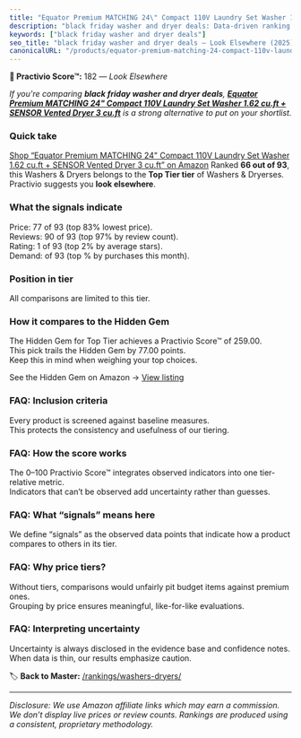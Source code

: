 ```yaml
---
title: "Equator Premium MATCHING 24\" Compact 110V Laundry Set Washer 1.62 cu.ft + SENSOR Vented Dryer 3 cu.ft"
description: "black friday washer and dryer deals: Data-driven ranking using the Practivio Score™. Positioned by quality, value, demand, findability, momentum."
keywords: ["black friday washer and dryer deals"]
seo_title: "black friday washer and dryer deals — Look Elsewhere (2025)"
canonicalURL: "/products/equator-premium-matching-24-compact-110v-laundry-set-washer-162-cuft-sensor-vented-dryer-3-cuft-B0DPNJNT3B/"
---
```


**🚫 Practivio Score™:** 182 — _Look Elsewhere_


*If you're comparing **black friday washer and dryer deals**, **[Equator Premium MATCHING 24" Compact 110V Laundry Set Washer 1.62 cu.ft + SENSOR Vented Dryer 3 cu.ft](https://www.amazon.com/dp/B0DPNJNT3B?tag=practivio-20)** is a strong alternative to put on your shortlist.*
### Quick take
[Shop “Equator Premium MATCHING 24" Compact 110V Laundry Set Washer 1.62 cu.ft + SENSOR Vented Dryer 3 cu.ft” on Amazon](https://www.amazon.com/dp/B0DPNJNT3B?tag=practivio-20)
Ranked **66 out of 93**, this Washers & Dryers belongs to the **Top Tier tier** of Washers & Dryerses.  
Practivio suggests you **look elsewhere**.

### What the signals indicate
Price: 77 of 93 (top 83% lowest price).  
Reviews: 90 of 93 (top 97% by review count).  
Rating: 1 of 93 (top 2% by average stars).  
Demand:  of 93 (top % by purchases this month).

### Position in tier
All comparisons are limited to this tier.

### How it compares to the Hidden Gem
The Hidden Gem for Top Tier achieves a Practivio Score™ of 259.00.  
This pick trails the Hidden Gem by 77.00 points.  
Keep this in mind when weighing your top choices.  

See the Hidden Gem on Amazon → [View listing](https://www.amazon.com/dp/B0C72WLSJ1?tag=practivio-20)

### FAQ: Inclusion criteria
Every product is screened against baseline measures.  
This protects the consistency and usefulness of our tiering.

### FAQ: How the score works
The 0–100 Practivio Score™ integrates observed indicators into one tier-relative metric.  
Indicators that can’t be observed add uncertainty rather than guesses.

### FAQ: What “signals” means here
We define “signals” as the observed data points that indicate how a product compares to others in its tier.

### FAQ: Why price tiers?
Without tiers, comparisons would unfairly pit budget items against premium ones.  
Grouping by price ensures meaningful, like-for-like evaluations.

### FAQ: Interpreting uncertainty
Uncertainty is always disclosed in the evidence base and confidence notes.  
When data is thin, our results emphasize caution.


🏷️ **Back to Master:** [/rankings/washers-dryers/](/rankings/washers-dryers/)

---
_Disclosure: We use Amazon affiliate links which may earn a commission. We don’t display live prices or review counts. Rankings are produced using a consistent, proprietary methodology._
